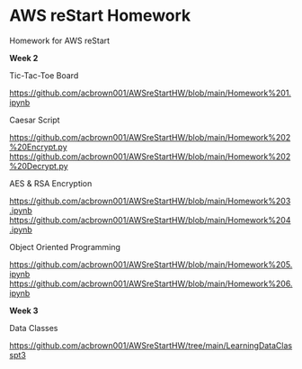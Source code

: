 # AWS reStart Homework
Homework for AWS reStart

**Week 2**

Tic-Tac-Toe Board

[https://github.com/acbrown001/AWSreStartHW/blob/main/Homework%201.ipynb
](https://github.com/acbrown001/AWSreStartHW/blob/main/Homework%201.ipynb)

Caesar Script

https://github.com/acbrown001/AWSreStartHW/blob/main/Homework%202%20Encrypt.py
https://github.com/acbrown001/AWSreStartHW/blob/main/Homework%202%20Decrypt.py


AES & RSA Encryption

https://github.com/acbrown001/AWSreStartHW/blob/main/Homework%203.ipynb
https://github.com/acbrown001/AWSreStartHW/blob/main/Homework%204.ipynb


Object Oriented Programming

https://github.com/acbrown001/AWSreStartHW/blob/main/Homework%205.ipynb
https://github.com/acbrown001/AWSreStartHW/blob/main/Homework%206.ipynb

**Week 3**

Data Classes

https://github.com/acbrown001/AWSreStartHW/tree/main/LearningDataClasspt3





